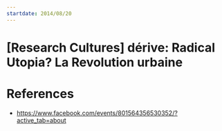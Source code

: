 ```yaml
---
startdate: 2014/08/20
---
```

# [Research Cultures] dérive: Radical Utopia? La Revolution urbaine

# References
* https://www.facebook.com/events/801564356530352/?active_tab=about
